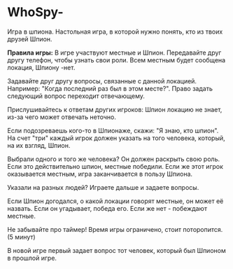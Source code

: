 # WhoSpy-
Игра в шпиона. 
Настольная игра, в которой нужно понять, кто из твоих друзей Шпион.

<b>Правила игры:</b>
В игре участвуют местные и Шпион.
Передавайте друг другу телефон, чтобы узнать свои роли.
Всем местным будет сообщена локация, Шпиону -нет.

Задавайте друг другу вопросы, связанные с данной локацией.
Например: "Когда последний раз был в этом месте?".
Право задать следующий вопрос переходит отвечающему.

Прислушивайтесь к ответам других игроков:
Шпион локацию не знает, из-за чего может отвечать неточно.

Если подозреваешь кого-то в Шпионаже, скажи: "Я знаю, кто шпион".
На счет "три" каждый игрок должен указать на того человека,
который, на их взгляд, Шпион.

Выбрали одного и того же человека?
Он должен раскрыть свою роль. Если это действительно шпион, местные победили.
Если же этот игрок оказывается местным, игра заканчивается в пользу Шпиона.

Указали на разных людей?
Играете дальше и задаете вопросы.

Если Шпион догодался, о какой локации говорят местные, он может её назвать.
Если он угадывает, победа его. Если же нет - побеждают местные.

Не забывайте про таймер! Время игры ограничено, стоит поторопится. (5 минут)

В новой игре первый задает вопрос тот человек, который был Шпионом в прошлой игре.
